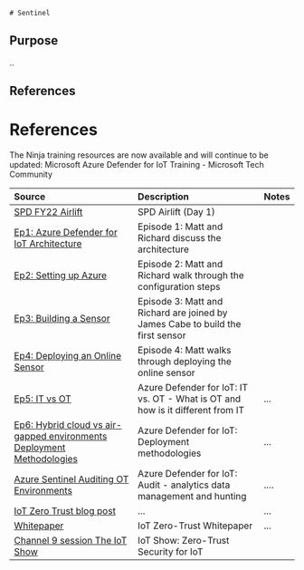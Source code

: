 
	# Sentinel

## Purpose

..

## References





# References 

The Ninja training resources are now available and will continue to be updated:
Microsoft Azure Defender for IoT Training - Microsoft Tech Community

Source | Description | Notes
:----- | :-----  | :-----
[SPD FY22 Airlift](https://aka.ms/SPDVideos)| SPD Airlift (Day 1) |
[Ep1: Azure Defender for IoT Architecture](https://www.youtube.com/embed/vU283nfVQFs)|Episode 1: Matt and Richard discuss the architecture|
[Ep2: Setting up Azure](https://www.youtube.com/watch?v=xaG1Ph0C5Ig)| Episode 2: Matt and Richard walk through the configuration steps | 
[Ep3: Building a Sensor](https://www.youtube.com/watch?v=T1uvD2-W9t4) | Episode 3: Matt and Richard are joined by James Cabe to build the first sensor |
[Ep4: Deploying an Online Sensor](https://www.youtube.com/watch?v=gWd0AecmHqk&list=PLhTS5hnNCfqdgleMGHi37UwcquB4y-e4-&index=5) |Episode 4: Matt walks through deploying the online sensor| 
[Ep5: IT vs OT](https://www.youtube.com/watch?v=TliTTBi6Do8) | Azure Defender for IoT: IT vs. OT - What is OT and how is it different from IT | ...
[Ep6: Hybrid cloud vs air-gapped environments Deployment Methodologies](https://www.youtube.com/watch?v=TliTTBi6Do8) | Azure Defender for IoT: Deployment methodologies | ...
[Azure Sentinel Auditing OT Environments](https://www.youtube.com/watch?v=GHjf2F_DB_M) | Azure Defender for IoT: Audit - analytics data management and hunting | ....
[IoT Zero Trust blog post](https://aka.ms/iot-zt-blog) | ... | ...
[Whitepaper](https://aka.ms/iot-zt-paper) | IoT Zero-Trust Whitepaper |...
[Channel 9 session The IoT Show](https://docs.microsoft.com/en-us/shows/internet-of-things-show/zero-trust-security-for-iot) | IoT Show: Zero-Trust Security for IoT |